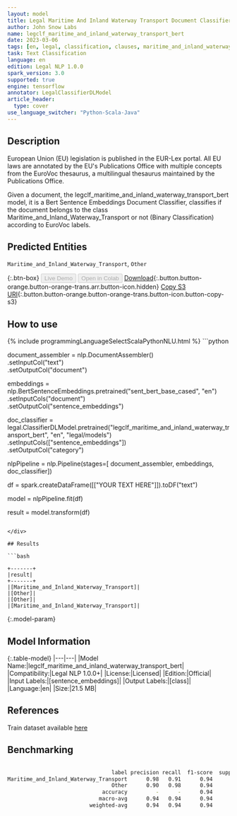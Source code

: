 ```yaml
---
layout: model
title: Legal Maritime And Inland Waterway Transport Document Classifier (EURLEX)
author: John Snow Labs
name: legclf_maritime_and_inland_waterway_transport_bert
date: 2023-03-06
tags: [en, legal, classification, clauses, maritime_and_inland_waterway_transport, licensed, tensorflow]
task: Text Classification
language: en
edition: Legal NLP 1.0.0
spark_version: 3.0
supported: true
engine: tensorflow
annotator: LegalClassifierDLModel
article_header:
  type: cover
use_language_switcher: "Python-Scala-Java"
---
```


## Description

European Union (EU) legislation is published in the EUR-Lex portal. All EU laws are annotated by the EU's Publications Office with multiple concepts from the EuroVoc thesaurus, a multilingual thesaurus maintained by the Publications Office.

Given a document, the legclf_maritime_and_inland_waterway_transport_bert model, it is a Bert Sentence Embeddings Document Classifier, classifies if the document belongs to the class Maritime_and_Inland_Waterway_Transport or not (Binary Classification) according to EuroVoc labels.

## Predicted Entities

`Maritime_and_Inland_Waterway_Transport`, `Other`

{:.btn-box}
<button class="button button-orange" disabled>Live Demo</button>
<button class="button button-orange" disabled>Open in Colab</button>
[Download](https://s3.amazonaws.com/auxdata.johnsnowlabs.com/legal/models/legclf_maritime_and_inland_waterway_transport_bert_en_1.0.0_3.0_1678111720706.zip){:.button.button-orange.button-orange-trans.arr.button-icon.hidden}
[Copy S3 URI](s3://auxdata.johnsnowlabs.com/legal/models/legclf_maritime_and_inland_waterway_transport_bert_en_1.0.0_3.0_1678111720706.zip){:.button.button-orange.button-orange-trans.button-icon.button-copy-s3}

## How to use



<div class="tabs-box" markdown="1">
{% include programmingLanguageSelectScalaPythonNLU.html %}
```python

document_assembler = nlp.DocumentAssembler()\
    .setInputCol("text")\
    .setOutputCol("document")

embeddings = nlp.BertSentenceEmbeddings.pretrained("sent_bert_base_cased", "en")\
    .setInputCols("document")\
    .setOutputCol("sentence_embeddings")

doc_classifier = legal.ClassifierDLModel.pretrained("legclf_maritime_and_inland_waterway_transport_bert", "en", "legal/models")\
    .setInputCols(["sentence_embeddings"])\
    .setOutputCol("category")

nlpPipeline = nlp.Pipeline(stages=[
    document_assembler, 
    embeddings,
    doc_classifier])

df = spark.createDataFrame([["YOUR TEXT HERE"]]).toDF("text")

model = nlpPipeline.fit(df)

result = model.transform(df)

```

</div>

## Results

```bash

+-------+
|result|
+-------+
|[Maritime_and_Inland_Waterway_Transport]|
|[Other]|
|[Other]|
|[Maritime_and_Inland_Waterway_Transport]|

```

{:.model-param}
## Model Information

{:.table-model}
|---|---|
|Model Name:|legclf_maritime_and_inland_waterway_transport_bert|
|Compatibility:|Legal NLP 1.0.0+|
|License:|Licensed|
|Edition:|Official|
|Input Labels:|[sentence_embeddings]|
|Output Labels:|[class]|
|Language:|en|
|Size:|21.5 MB|

## References

Train dataset available [here](https://huggingface.co/datasets/lex_glue)

## Benchmarking

```bash

                                 label precision recall  f1-score  support
Maritime_and_Inland_Waterway_Transport      0.98   0.91      0.94      190
                                 Other      0.90   0.98      0.94      157
                              accuracy         -      -      0.94      347
                             macro-avg      0.94   0.94      0.94      347
                          weighted-avg      0.94   0.94      0.94      347
```